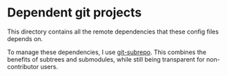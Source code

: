 # Dependent git projects

This directory contains all the remote dependencies that these config files depends on.

To manage these dependencies, I use [git-subrepo](https://github.com/ingydotnet/git-subrepo). This combines the benefits of subtrees and submodules, while still being transparent for non-contributor users.
